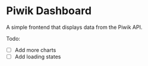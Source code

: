 # Piwik Dashboard

A simple frontend that displays data from the Piwik API.

Todo:

* [ ] Add more charts
* [ ] Add loading states
